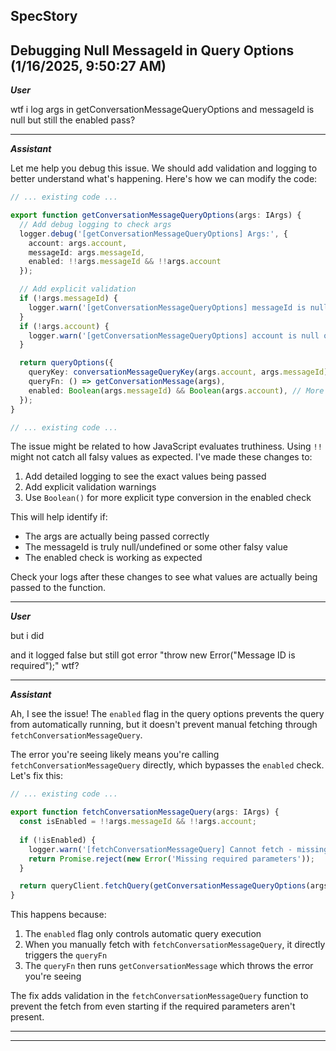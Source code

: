 ## SpecStory

## Debugging Null MessageId in Query Options (1/16/2025, 9:50:27 AM)

_**User**_

wtf i log args in getConversationMessageQueryOptions and messageId is null but still the enabled pass?

---

_**Assistant**_

Let me help you debug this issue. We should add validation and logging to better understand what's happening. Here's how we can modify the code:

```typescript:queries/useConversationMessage.ts
// ... existing code ...

export function getConversationMessageQueryOptions(args: IArgs) {
  // Add debug logging to check args
  logger.debug('[getConversationMessageQueryOptions] Args:', {
    account: args.account,
    messageId: args.messageId,
    enabled: !!args.messageId && !!args.account
  });

  // Add explicit validation
  if (!args.messageId) {
    logger.warn('[getConversationMessageQueryOptions] messageId is null or undefined');
  }
  if (!args.account) {
    logger.warn('[getConversationMessageQueryOptions] account is null or undefined');
  }

  return queryOptions({
    queryKey: conversationMessageQueryKey(args.account, args.messageId),
    queryFn: () => getConversationMessage(args),
    enabled: Boolean(args.messageId) && Boolean(args.account), // More explicit boolean conversion
  });
}

// ... existing code ...
```

The issue might be related to how JavaScript evaluates truthiness. Using `!!` might not catch all falsy values as expected. I've made these changes to:

1. Add detailed logging to see the exact values being passed
2. Add explicit validation warnings
3. Use `Boolean()` for more explicit type conversion in the enabled check

This will help identify if:
- The args are actually being passed correctly
- The messageId is truly null/undefined or some other falsy value
- The enabled check is working as expected

Check your logs after these changes to see what values are actually being passed to the function.

---

_**User**_

but i  did 


and it logged false but still got error "throw new Error("Message ID is required");" wtf?

---

_**Assistant**_

Ah, I see the issue! The `enabled` flag in the query options prevents the query from automatically running, but it doesn't prevent manual fetching through `fetchConversationMessageQuery`. 

The error you're seeing likely means you're calling `fetchConversationMessageQuery` directly, which bypasses the `enabled` check. Let's fix this:

```typescript:queries/useConversationMessage.ts
// ... existing code ...

export function fetchConversationMessageQuery(args: IArgs) {
  const isEnabled = !!args.messageId && !!args.account;
  
  if (!isEnabled) {
    logger.warn('[fetchConversationMessageQuery] Cannot fetch - missing messageId or account');
    return Promise.reject(new Error('Missing required parameters'));
  }

  return queryClient.fetchQuery(getConversationMessageQueryOptions(args));
}
```

This happens because:
1. The `enabled` flag only controls automatic query execution
2. When you manually fetch with `fetchConversationMessageQuery`, it directly triggers the `queryFn`
3. The `queryFn` then runs `getConversationMessage` which throws the error you're seeing

The fix adds validation in the `fetchConversationMessageQuery` function to prevent the fetch from even starting if the required parameters aren't present.

---



---

